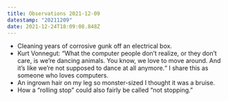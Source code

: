 ```yaml
---
title: Observations 2021-12-09
datestamp: "20211209"
date: 2021-12-24T18:09:08.848Z
---
```

- Cleaning years of corrosive gunk off an electrical box.
- Kurt Vonnegut: “What the computer people don’t realize, or they don’t care, is we’re dancing animals. You know, we love to move around. And it’s like we’re not supposed to dance at all anymore.“ I share this as someone who loves computers.
- An ingrown hair on my leg so monster-sized I thought it was a bruise.
- How a “rolling stop” could also fairly be called “not stopping.”